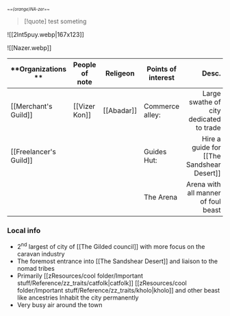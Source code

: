 <small><sub>*~={orange}NA-zer=~* </sub></small>
> [!quote]
> test someting
> 
![[2lnt5puy.webp|167x123]] 

![[Nazer.webp]]

| **Organizations **     | People of note | **Religeon** | **Points of interest** |                                     Desc. |
| ---------------------- | -------------- | ------------ | ---------------------- | ----------------------------------------: |
| [[Merchant's Guild]]   | [[Vizer Kon]]  | [[Abadar]]   | Commerce alley:        |   Large swathe of city dedicated to trade |
| [[Freelancer's Guild]] |                |              | Guides Hut:            | Hire a guide for [[The Sandshear Desert]] |
|                        |                |              | The Arena              |       Arena with all manner of foul beast |



### Local info
- 2<sup>nd</sup> largest of city of [[The Gilded council]] with more focus on the caravan industry
- The foremost entrance into [[The Sandshear Desert]] and liaison to the nomad tribes 
- Primarily [[zResources/cool folder/Important stuff/Reference/zz_traits/catfolk|catfolk]] [[zResources/cool folder/Important stuff/Reference/zz_traits/kholo|kholo]] and other beast like ancestries Inhabit the city permanently 
- Very busy air around the town

